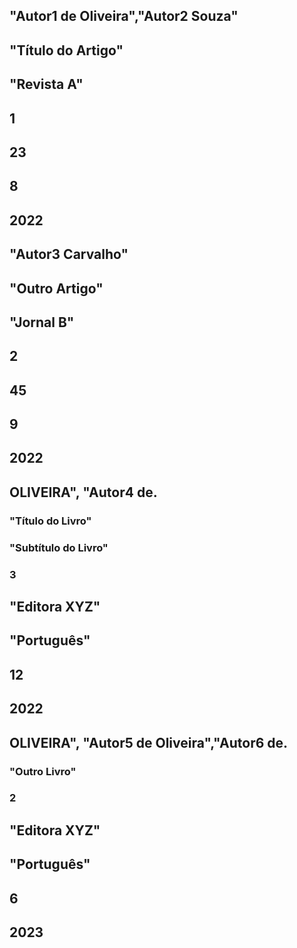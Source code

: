 ## "Autor1 de Oliveira","Autor2 Souza"
## "Título do Artigo"
## "Revista A"
## 1
## 23
## 8
## 2022
## "Autor3 Carvalho"
## "Outro Artigo"
## "Jornal B"
## 2
## 45
## 9
## 2022
## OLIVEIRA", "Autor4 de.
### "Título do Livro"
### "Subtítulo do Livro"
### 3
## "Editora XYZ"
## "Português"
## 12
## 2022

## OLIVEIRA", "Autor5 de Oliveira","Autor6 de.
### "Outro Livro"
### 2
## "Editora XYZ"
## "Português"
## 6
## 2023

